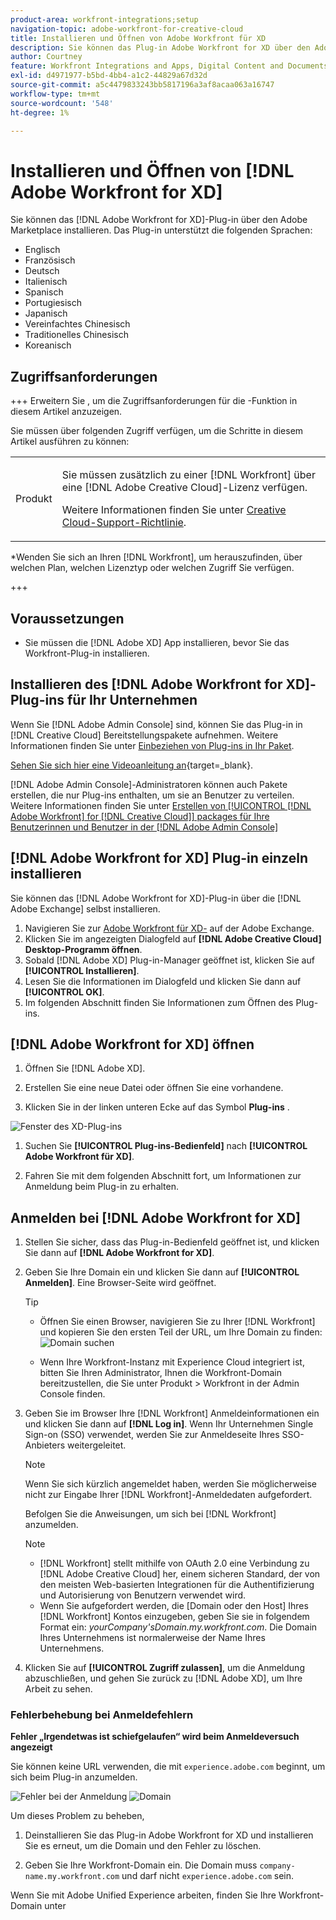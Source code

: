 ```yaml
---
product-area: workfront-integrations;setup
navigation-topic: adobe-workfront-for-creative-cloud
title: Installieren und Öffnen von Adobe Workfront für XD
description: Sie können das Plug-in Adobe Workfront for XD über den Adobe Marketplace installieren.
author: Courtney
feature: Workfront Integrations and Apps, Digital Content and Documents
exl-id: d4971977-b5bd-4bb4-a1c2-44829a67d32d
source-git-commit: a5c4479833243bb5817196a3af8acaa063a16747
workflow-type: tm+mt
source-wordcount: '548'
ht-degree: 1%

---
```


# Installieren und Öffnen von [!DNL Adobe Workfront for XD]

Sie können das [!DNL Adobe Workfront for XD]-Plug-in über den Adobe Marketplace installieren. Das Plug-in unterstützt die folgenden Sprachen:

* Englisch
* Französisch
* Deutsch
* Italienisch
* Spanisch
* Portugiesisch
* Japanisch
* Vereinfachtes Chinesisch
* Traditionelles Chinesisch
* Koreanisch

## Zugriffsanforderungen

+++ Erweitern Sie , um die Zugriffsanforderungen für die -Funktion in diesem Artikel anzuzeigen.

Sie müssen über folgenden Zugriff verfügen, um die Schritte in diesem Artikel ausführen zu können:

<table style="table-layout:auto"> 
 <col> 
 </col> 
 <col> 
 </col> 
 <tbody> 
 <!-- <tr> 
   <td role="rowheader">[!DNL Adobe Workfront] plan*</td> 
   <td> <p>[!UICONTROL Pro] or higher</p> </td> 
  </tr> 
  <tr data-mc-conditions=""> 
   <td role="rowheader">[!DNL Adobe Workfront] license*</td> 
   <td> <p>[!UICONTROL Work] or [!UICONTROL Plan]</p> </td> 
  </tr> -->
  <tr> 
   <td role="rowheader">Produkt</td> 
   <td><p>Sie müssen zusätzlich zu einer [!DNL Workfront] über eine [!DNL Adobe Creative Cloud]-Lizenz verfügen.</p><p>Weitere Informationen finden Sie unter <a href="https://helpx.adobe.com/de/support/programs/cc-support-policy.html#cce" class="MCXref xref" xrefformat="{para}">Creative Cloud-Support-Richtlinie</a>.</p></td> 
  </tr> 
 </tbody> 
</table>

&#42;Wenden Sie sich an Ihren [!DNL Workfront], um herauszufinden, über welchen Plan, welchen Lizenztyp oder welchen Zugriff Sie verfügen.

+++

## Voraussetzungen

* Sie müssen die [!DNL Adobe XD] App installieren, bevor Sie das Workfront-Plug-in installieren.

## Installieren des [!DNL Adobe Workfront for XD]-Plug-ins für Ihr Unternehmen

Wenn Sie [!DNL Adobe Admin Console] sind, können Sie das Plug-in in [!DNL Creative Cloud] Bereitstellungspakete aufnehmen. Weitere Informationen finden Sie unter [Einbeziehen von Plug-ins in Ihr Paket](https://helpx.adobe.com/in/enterprise/using/manage-extensions.html).

[Sehen Sie sich hier eine Videoanleitung an](https://www.youtube.com/watch?v=zzvXNLIBzrc){target=_blank}.

[!DNL Adobe Admin Console]-Administratoren können auch Pakete erstellen, die nur Plug-ins enthalten, um sie an Benutzer zu verteilen. Weitere Informationen finden Sie unter [Erstellen von [!UICONTROL [!DNL Adobe Workfront] for [!DNL Creative Cloud]] packages für Ihre Benutzerinnen und Benutzer in der [!DNL Adobe Admin Console]](/help/quicksilver/administration-and-setup/configure-integrations/create-plugin-only-packages.md)

## [!DNL Adobe Workfront for XD] Plug-in einzeln installieren

Sie können das [!DNL Adobe Workfront for XD]-Plug-in über die [!DNL Adobe Exchange] selbst installieren.

1. Navigieren Sie zur [Adobe Workfront für XD-](https://exchange.adobe.com/apps/cc/4c3566f9?pluginId=4c3566f9&workflow=share) auf der Adobe Exchange.
1. Klicken Sie im angezeigten Dialogfeld auf **[!DNL Adobe Creative Cloud] Desktop-Programm öffnen**.
1. Sobald [!DNL Adobe XD] Plug-in-Manager geöffnet ist, klicken Sie auf **[!UICONTROL Installieren]**.
1. Lesen Sie die Informationen im Dialogfeld und klicken Sie dann auf **[!UICONTROL OK]**.
1. Im folgenden Abschnitt finden Sie Informationen zum Öffnen des Plug-ins.

## [!DNL Adobe Workfront for XD] öffnen

1. Öffnen Sie [!DNL Adobe XD].

1. Erstellen Sie eine neue Datei oder öffnen Sie eine vorhandene.

1. Klicken Sie in der linken unteren Ecke auf das Symbol **Plug-ins** .

![Fenster des XD-Plug-ins](assets/xd-plugin-window-350x620.png)

1. Suchen Sie **[!UICONTROL Plug-ins-Bedienfeld]** nach **[!UICONTROL Adobe Workfront für XD]**.

1. Fahren Sie mit dem folgenden Abschnitt fort, um Informationen zur Anmeldung beim Plug-in zu erhalten.

## Anmelden bei [!DNL Adobe Workfront for XD]

1. Stellen Sie sicher, dass das Plug-in-Bedienfeld geöffnet ist, und klicken Sie dann auf **[!DNL Adobe Workfront for XD]**.
1. Geben Sie Ihre Domain ein und klicken Sie dann auf **[!UICONTROL Anmelden]**. Eine Browser-Seite wird geöffnet.

   >[!TIP]
   >
   >* Öffnen Sie einen Browser, navigieren Sie zu Ihrer [!DNL Workfront] und kopieren Sie den ersten Teil der URL, um Ihre Domain zu finden:\
   >![Domain suchen](assets/domain-350x50.png)
   >
   > * Wenn Ihre Workfront-Instanz mit Experience Cloud integriert ist, bitten Sie Ihren Administrator, Ihnen die Workfront-Domain bereitzustellen, die Sie unter Produkt > Workfront in der Admin Console finden.

1. Geben Sie im Browser Ihre [!DNL Workfront] Anmeldeinformationen ein und klicken Sie dann auf **[!DNL Log in]**. Wenn Ihr Unternehmen Single Sign-on (SSO) verwendet, werden Sie zur Anmeldeseite Ihres SSO-Anbieters weitergeleitet.

   >[!NOTE]
   >
   >Wenn Sie sich kürzlich angemeldet haben, werden Sie möglicherweise nicht zur Eingabe Ihrer [!DNL Workfront]-Anmeldedaten aufgefordert.

   Befolgen Sie die Anweisungen, um sich bei [!DNL Workfront] anzumelden.

   >[!NOTE]
   >
   >* [!DNL Workfront] stellt mithilfe von OAuth 2.0 eine Verbindung zu [!DNL Adobe Creative Cloud] her, einem sicheren Standard, der von den meisten Web-basierten Integrationen für die Authentifizierung und Autorisierung von Benutzern verwendet wird.
   >* Wenn Sie aufgefordert werden, die [Domain oder den Host] Ihres [!DNL Workfront] Kontos einzugeben, geben Sie sie in folgendem Format ein: *yourCompany&#39;sDomain.my.workfront.com*. Die Domain Ihres Unternehmens ist normalerweise der Name Ihres Unternehmens.

1. Klicken Sie auf **[!UICONTROL Zugriff zulassen]**, um die Anmeldung abzuschließen, und gehen Sie zurück zu [!DNL Adobe XD], um Ihre Arbeit zu sehen.

### Fehlerbehebung bei Anmeldefehlern

**Fehler „Irgendetwas ist schiefgelaufen“ wird beim Anmeldeversuch angezeigt**


Sie können keine URL verwenden, die mit `experience.adobe.com` beginnt, um sich beim Plug-in anzumelden.

![Fehler bei der Anmeldung](assets/plugin-log-in-error.png) ![Domain](assets/incorrect-domain.png)


Um dieses Problem zu beheben,

1. Deinstallieren Sie das Plug-in Adobe Workfront for XD und installieren Sie es erneut, um die Domain und den Fehler zu löschen.

1. Geben Sie Ihre Workfront-Domain ein. Die Domain muss `company-name.my.workfront.com` und darf nicht `experience.adobe.com` sein.

Wenn Sie mit Adobe Unified Experience arbeiten, finden Sie Ihre Workfront-Domain unter
